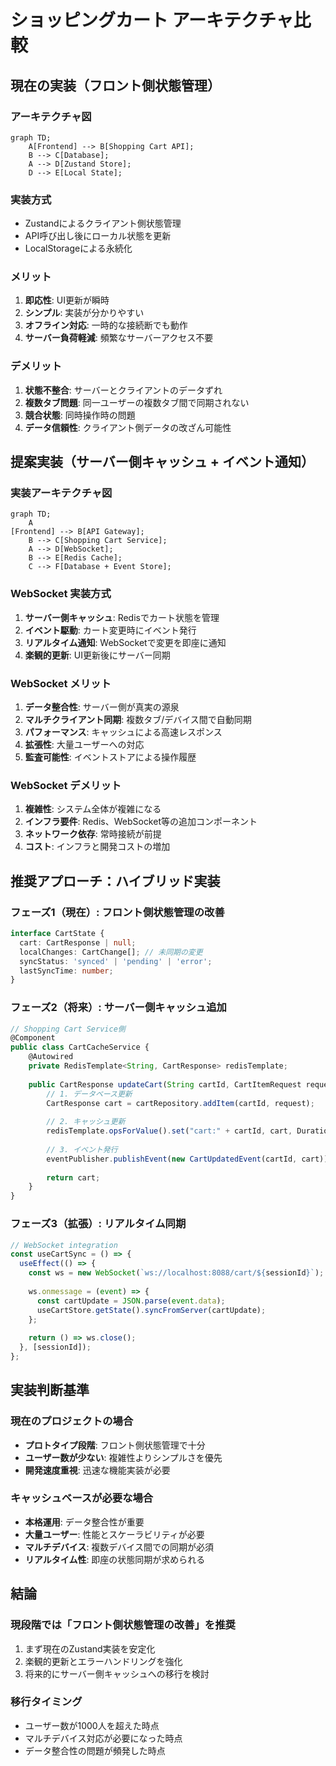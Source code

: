 # ショッピングカート アーキテクチャ比較

## 現在の実装（フロント側状態管理）

### アーキテクチャ図

```mermaid
graph TD;
    A[Frontend] --> B[Shopping Cart API];
    B --> C[Database];
    A --> D[Zustand Store];
    D --> E[Local State];
```

### 実装方式

- Zustandによるクライアント側状態管理
- API呼び出し後にローカル状態を更新
- LocalStorageによる永続化

### メリット

1. **即応性**: UI更新が瞬時
2. **シンプル**: 実装が分かりやすい
3. **オフライン対応**: 一時的な接続断でも動作
4. **サーバー負荷軽減**: 頻繁なサーバーアクセス不要

### デメリット

1. **状態不整合**: サーバーとクライアントのデータずれ
2. **複数タブ問題**: 同一ユーザーの複数タブ間で同期されない
3. **競合状態**: 同時操作時の問題
4. **データ信頼性**: クライアント側データの改ざん可能性

## 提案実装（サーバー側キャッシュ + イベント通知）

### 実装アーキテクチャ図

```mermaid
graph TD;
    A
[Frontend] --> B[API Gateway];
    B --> C[Shopping Cart Service];
    A --> D[WebSocket];
    B --> E[Redis Cache];
    C --> F[Database + Event Store];
```

### WebSocket 実装方式

1. **サーバー側キャッシュ**: Redisでカート状態を管理
2. **イベント駆動**: カート変更時にイベント発行
3. **リアルタイム通知**: WebSocketで変更を即座に通知
4. **楽観的更新**: UI更新後にサーバー同期

### WebSocket メリット

1. **データ整合性**: サーバー側が真実の源泉
2. **マルチクライアント同期**: 複数タブ/デバイス間で自動同期
3. **パフォーマンス**: キャッシュによる高速レスポンス
4. **拡張性**: 大量ユーザーへの対応
5. **監査可能性**: イベントストアによる操作履歴

### WebSocket デメリット

1. **複雑性**: システム全体が複雑になる
2. **インフラ要件**: Redis、WebSocket等の追加コンポーネント
3. **ネットワーク依存**: 常時接続が前提
4. **コスト**: インフラと開発コストの増加

## 推奨アプローチ：ハイブリッド実装

### フェーズ1（現在）: フロント側状態管理の改善

```typescript
interface CartState {
  cart: CartResponse | null;
  localChanges: CartChange[]; // 未同期の変更
  syncStatus: 'synced' | 'pending' | 'error';
  lastSyncTime: number;
}
```

### フェーズ2（将来）: サーバー側キャッシュ追加

```typescript
// Shopping Cart Service側
@Component
public class CartCacheService {
    @Autowired
    private RedisTemplate<String, CartResponse> redisTemplate;
    
    public CartResponse updateCart(String cartId, CartItemRequest request) {
        // 1. データベース更新
        CartResponse cart = cartRepository.addItem(cartId, request);
        
        // 2. キャッシュ更新
        redisTemplate.opsForValue().set("cart:" + cartId, cart, Duration.ofHours(24));
        
        // 3. イベント発行
        eventPublisher.publishEvent(new CartUpdatedEvent(cartId, cart));
        
        return cart;
    }
}
```

### フェーズ3（拡張）: リアルタイム同期

```typescript
// WebSocket integration
const useCartSync = () => {
  useEffect(() => {
    const ws = new WebSocket(`ws://localhost:8088/cart/${sessionId}`);
    
    ws.onmessage = (event) => {
      const cartUpdate = JSON.parse(event.data);
      useCartStore.getState().syncFromServer(cartUpdate);
    };
    
    return () => ws.close();
  }, [sessionId]);
};
```

## 実装判断基準

### 現在のプロジェクトの場合

- **プロトタイプ段階**: フロント側状態管理で十分
- **ユーザー数が少ない**: 複雑性よりシンプルさを優先
- **開発速度重視**: 迅速な機能実装が必要

### キャッシュベースが必要な場合

- **本格運用**: データ整合性が重要
- **大量ユーザー**: 性能とスケーラビリティが必要
- **マルチデバイス**: 複数デバイス間での同期が必須
- **リアルタイム性**: 即座の状態同期が求められる

## 結論

### 現段階では「フロント側状態管理の改善」を推奨

1. まず現在のZustand実装を安定化
2. 楽観的更新とエラーハンドリングを強化
3. 将来的にサーバー側キャッシュへの移行を検討

### 移行タイミング

- ユーザー数が1000人を超えた時点
- マルチデバイス対応が必要になった時点
- データ整合性の問題が頻発した時点

